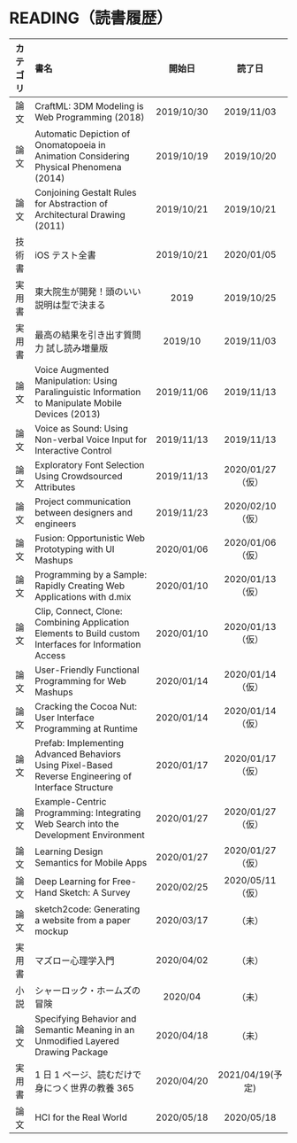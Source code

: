 # READING（読書履歴）

| カテゴリ | 書名                                                                                                   |   開始日   |      読了日      |
| :------: | :----------------------------------------------------------------------------------------------------- | :--------: | :--------------: |
|   論文   | CraftML: 3DM Modeling is Web Programming (2018)                                                        | 2019/10/30 |    2019/11/03    |
|   論文   | Automatic Depiction of Onomatopoeia in Animation Considering Physical Phenomena (2014)                 | 2019/10/19 |    2019/10/20    |
|   論文   | Conjoining Gestalt Rules for Abstraction of Architectural Drawing (2011)                               | 2019/10/21 |    2019/10/21    |
|  技術書  | iOS テスト全書                                                                                         | 2019/10/21 |    2020/01/05    |
|  実用書  | 東大院生が開発！頭のいい説明は型で決まる                                                               |    2019    |    2019/10/25    |
|  実用書  | 最高の結果を引き出す質問力 試し読み増量版                                                              |  2019/10   |    2019/11/03    |
|   論文   | Voice Augmented Manipulation: Using Paralinguistic Information to Manipulate Mobile Devices (2013)     | 2019/11/06 |    2019/11/13    |
|   論文   | Voice as Sound: Using Non-verbal Voice Input for Interactive Control                                   | 2019/11/13 |    2019/11/13    |
|   論文   | Exploratory Font Selection Using Crowdsourced Attributes                                               | 2019/11/13 | 2020/01/27（仮） |
|   論文   | Project communication between designers and engineers                                                  | 2019/11/23 | 2020/02/10（仮） |
|   論文   | Fusion: Opportunistic Web Prototyping with UI Mashups                                                  | 2020/01/06 | 2020/01/06（仮） |
|   論文   | Programming by a Sample: Rapidly Creating Web Applications with d.mix                                  | 2020/01/10 | 2020/01/13（仮） |
|   論文   | Clip, Connect, Clone: Combining Application Elements to Build custom Interfaces for Information Access | 2020/01/10 | 2020/01/13（仮） |
|   論文   | User-Friendly Functional Programming for Web Mashups                                                   | 2020/01/14 | 2020/01/14（仮） |
|   論文   | Cracking the Cocoa Nut: User Interface Programming at Runtime                                          | 2020/01/14 | 2020/01/14（仮） |
|   論文   | Prefab: Implementing Advanced Behaviors Using Pixel-Based Reverse Engineering of Interface Structure   | 2020/01/17 | 2020/01/17（仮） |
|   論文   | Example-Centric Programming: Integrating Web Search into the Development Environment                   | 2020/01/27 | 2020/01/27（仮） |
|   論文   | Learning Design Semantics for Mobile Apps                                                              | 2020/01/27 | 2020/01/27（仮） |
|   論文   | Deep Learning for Free-Hand Sketch: A Survey                                                           | 2020/02/25 | 2020/05/11（仮） |
|   論文   | sketch2code: Generating a website from a paper mockup                                                  | 2020/03/17 |      （未）      |
|  実用書  | マズロー心理学入門                                                                                     | 2020/04/02 |      （未）      |
|   小説   | シャーロック・ホームズの冒険                                                                           |  2020/04   |      （未）      |
|   論文   | Specifying Behavior and Semantic Meaning in an Unmodified Layered Drawing Package                      | 2020/04/18 |      （未）      |
|  実用書  | 1 日 1 ページ、読むだけで身につく世界の教養 365                                                        | 2020/04/20 | 2021/04/19(予定) |
|   論文   | HCI for the Real World                                                                                 | 2020/05/18 |    2020/05/18    |
